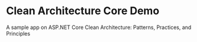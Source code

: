 # Clean Architecture Core Demo
A sample app on ASP.NET Core Clean Architecture: Patterns, Practices, and Principles 

